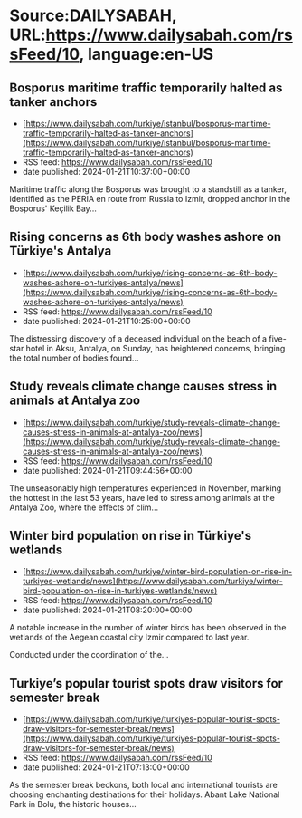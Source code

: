 # Source:DAILYSABAH, URL:https://www.dailysabah.com/rssFeed/10, language:en-US

## Bosporus maritime traffic temporarily halted as tanker anchors
 - [https://www.dailysabah.com/turkiye/istanbul/bosporus-maritime-traffic-temporarily-halted-as-tanker-anchors](https://www.dailysabah.com/turkiye/istanbul/bosporus-maritime-traffic-temporarily-halted-as-tanker-anchors)
 - RSS feed: https://www.dailysabah.com/rssFeed/10
 - date published: 2024-01-21T10:37:00+00:00

Maritime traffic along the Bosporus was brought to a standstill as a tanker, identified as the PERIA en route from Russia to Izmir, dropped anchor in the Bosporus' Keçilik Bay...

## Rising concerns as 6th body washes ashore on Türkiye's Antalya
 - [https://www.dailysabah.com/turkiye/rising-concerns-as-6th-body-washes-ashore-on-turkiyes-antalya/news](https://www.dailysabah.com/turkiye/rising-concerns-as-6th-body-washes-ashore-on-turkiyes-antalya/news)
 - RSS feed: https://www.dailysabah.com/rssFeed/10
 - date published: 2024-01-21T10:25:00+00:00

The distressing discovery of a deceased individual on the beach of a five-star hotel in Aksu, Antalya, on Sunday, has heightened concerns, bringing the total number of bodies found...

## Study reveals climate change causes stress in animals at Antalya zoo
 - [https://www.dailysabah.com/turkiye/study-reveals-climate-change-causes-stress-in-animals-at-antalya-zoo/news](https://www.dailysabah.com/turkiye/study-reveals-climate-change-causes-stress-in-animals-at-antalya-zoo/news)
 - RSS feed: https://www.dailysabah.com/rssFeed/10
 - date published: 2024-01-21T09:44:56+00:00

The unseasonably high temperatures experienced in November, marking the hottest in the last 53 years, have led to stress among animals at the Antalya Zoo, where the effects of clim...

## Winter bird population on rise in Türkiye's wetlands
 - [https://www.dailysabah.com/turkiye/winter-bird-population-on-rise-in-turkiyes-wetlands/news](https://www.dailysabah.com/turkiye/winter-bird-population-on-rise-in-turkiyes-wetlands/news)
 - RSS feed: https://www.dailysabah.com/rssFeed/10
 - date published: 2024-01-21T08:20:00+00:00

A notable increase in the number of winter birds has been observed in the wetlands of the Aegean coastal city Izmir compared to last year.

Conducted under the coordination of the...

## Turkiye’s popular tourist spots draw visitors for semester break
 - [https://www.dailysabah.com/turkiye/turkiyes-popular-tourist-spots-draw-visitors-for-semester-break/news](https://www.dailysabah.com/turkiye/turkiyes-popular-tourist-spots-draw-visitors-for-semester-break/news)
 - RSS feed: https://www.dailysabah.com/rssFeed/10
 - date published: 2024-01-21T07:13:00+00:00

As the semester break beckons, both local and international tourists are choosing enchanting destinations for their holidays. Abant Lake National Park in Bolu, the historic houses...

